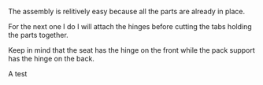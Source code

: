 The assembly is relitively easy because all the parts are already in place.

For the next one I do I will attach the hinges before cutting the tabs holding the parts together.

Keep in mind that the seat has the hinge on the front while the pack support has the hinge on the back.

A test
